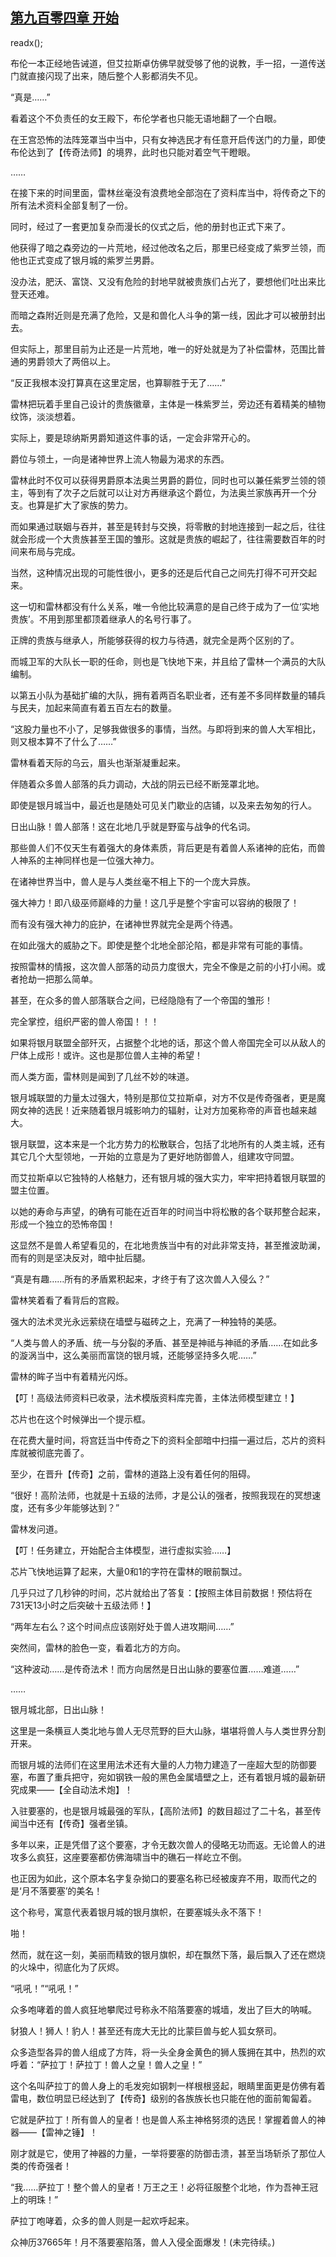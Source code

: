 ## [第九百零四章 开始](https://www.xxbiquge.com/11_11222/9026910.html)
readx();

  布伦一本正经地告诫道，但艾拉斯卓仿佛早就受够了他的说教，手一招，一道传送门就直接闪现了出来，随后整个人影都消失不见。

  “真是……”

  看着这个不负责任的女王殿下，布伦学者也只能无语地翻了一个白眼。

  在王宫恐怖的法阵笼罩当中当中，只有女神选民才有任意开启传送门的力量，即使布伦达到了【传奇法师】的境界，此时也只能对着空气干瞪眼。

  ……

  在接下来的时间里面，雷林丝毫没有浪费地全部泡在了资料库当中，将传奇之下的所有法术资料全部复制了一份。

  同时，经过了一套更加复杂而漫长的仪式之后，他的册封也正式下来了。

  他获得了暗之森旁边的一片荒地，经过他改名之后，那里已经变成了紫罗兰领，而他也正式变成了银月城的紫罗兰男爵。

  没办法，肥沃、富饶、又没有危险的封地早就被贵族们占光了，要想他们吐出来比登天还难。

  而暗之森附近则是充满了危险，又是和兽化人斗争的第一线，因此才可以被册封出去。

  但实际上，那里目前为止还是一片荒地，唯一的好处就是为了补偿雷林，范围比普通的男爵领大了两倍以上。

  “反正我根本没打算真在这里定居，也算聊胜于无了……”

  雷林把玩着手里自己设计的贵族徽章，主体是一株紫罗兰，旁边还有着精美的植物纹饰，淡淡想着。

  实际上，要是琼纳斯男爵知道这件事的话，一定会非常开心的。

  爵位与领土，一向是诸神世界上流人物最为渴求的东西。

  雷林此时不仅可以获得男爵原本法奥兰男爵的爵位，同时也可以兼任紫罗兰领的领主，等到有了次子之后就可以让对方再继承这个爵位，为法奥兰家族再开一个分支。也算是扩大了家族的势力。

  而如果通过联姻与吞并，甚至是转封与交换，将零散的封地连接到一起之后，往往就会形成一个大贵族甚至王国的雏形。这就是贵族的崛起了，往往需要数百年的时间来布局与完成。

  当然，这种情况出现的可能性很小，更多的还是后代自己之间先打得不可开交起来。

  这一切和雷林都没有什么关系，唯一令他比较满意的是自己终于成为了一位‘实地贵族’。不用到那里都顶着继承人的名号行事了。

  正牌的贵族与继承人，所能够获得的权力与待遇，就完全是两个区别的了。

  而城卫军的大队长一职的任命，则也是飞快地下来，并且给了雷林一个满员的大队编制。

  以第五小队为基础扩编的大队，拥有着两百名职业者，还有差不多同样数量的辅兵与民夫，加起来简直有着五百左右的数量。

  “这股力量也不小了，足够我做很多的事情，当然。与即将到来的兽人大军相比，则又根本算不了什么了……”

  雷林看着天际的乌云，眉头也渐渐凝重起来。

  伴随着众多兽人部落的兵力调动，大战的阴云已经不断笼罩北地。

  即使是银月城当中，最近也是随处可见关门歇业的店铺，以及来去匆匆的行人。

  日出山脉！兽人部落！这在北地几乎就是野蛮与战争的代名词。

  那些兽人们不仅天生有着强大的身体素质，背后更是有着兽人系诸神的庇佑，而兽人神系的主神同样也是一位强大神力。

  在诸神世界当中，兽人是与人类丝毫不相上下的一个庞大异族。

  强大神力！即八级巫师巅峰的力量！这几乎是整个宇宙可以容纳的极限了！

  而有没有强大神力的庇护，在诸神世界就完全是两个待遇。

  在如此强大的威胁之下。即使是整个北地全部沦陷，都是非常有可能的事情。

  按照雷林的情报，这次兽人部落的动员力度很大，完全不像是之前的小打小闹。或者抢劫一把那么简单。

  甚至，在众多的兽人部落联合之间，已经隐隐有了一个帝国的雏形！

  完全掌控，组织严密的兽人帝国！！！

  如果将银月联盟全部歼灭，占据整个北地的话，那这个兽人帝国完全可以从敌人的尸体上成形！或许。这也是那位兽人主神的希望！

  而人类方面，雷林则是闻到了几丝不妙的味道。

  银月城联盟的力量太过强大，特别是那位艾拉斯卓，对方不仅是传奇强者，更是魔网女神的选民！近来随着银月城影响力的辐射，让对方加冕称帝的声音也越来越大。

  银月联盟，这本来是一个北方势力的松散联合，包括了北地所有的人类主城，还有其它几个大型领地，一开始的立意是为了更好地防御兽人，组建攻守同盟。

  而艾拉斯卓以它独特的人格魅力，还有银月城的强大实力，牢牢把持着银月联盟的盟主位置。

  以她的寿命与声望，的确有可能在近百年的时间当中将松散的各个联邦整合起来，形成一个独立的恐怖帝国！

  这显然不是兽人希望看见的，在北地贵族当中有的对此非常支持，甚至推波助澜，而有的则是坚决反对，暗中扯后腿。

  “真是有趣……所有的矛盾累积起来，才终于有了这次兽人入侵么？”

  雷林笑着看了看背后的宫殿。

  强大的法术灵光永远萦绕在墙壁与磁砖之上，充满了一种独特的美感。

  “人类与兽人的矛盾、统一与分裂的矛盾、甚至是神祗与神祗的矛盾……在如此多的漩涡当中，这么美丽而富饶的银月城，还能够坚持多久呢……”

  雷林的眸子当中有着精光闪烁。

  【叮！高级法师资料已收录，法术模版资料库完善，主体法师模型建立！】

  芯片也在这个时候弹出一个提示框。

  在花费大量时间，将宫廷当中传奇之下的资料全部暗中扫描一遍过后，芯片的资料库就被彻底完善了。

  至少，在晋升【传奇】之前，雷林的道路上没有着任何的阻碍。

  “很好！高阶法师，也就是十五级的法师，才是公认的强者，按照我现在的冥想速度，还有多少年能够达到？”

  雷林发问道。

  【叮！任务建立，开始配合主体模型，进行虚拟实验……】

  芯片飞快地运算了起来，大量0和1的字符在雷林的眼前飘过。

  几乎只过了几秒钟的时间，芯片就给出了答复：【按照主体目前数据！预估将在731天13小时之后突破十五级法师！】

  “两年左右么？这个时间点应该刚好处于兽人进攻期间……”

  突然间，雷林的脸色一变，看着北方的方向。

  “这种波动……是传奇法术！而方向居然是日出山脉的要塞位置……难道……”

  ……

  银月城北部，日出山脉！

  这里是一条横亘人类北地与兽人无尽荒野的巨大山脉，堪堪将兽人与人类世界分割开来。

  而银月城的法师们在这里用法术还有大量的人力物力建造了一座超大型的防御要塞，布置了重兵把守，宛如钢铁一般的黑色金属墙壁之上，还有着银月城的最新研究成果——【全自动法术炮】！

  入驻要塞的，也是银月城最强的军队，【高阶法师】的数目超过了二十名，甚至传闻当中还有【传奇】强者坐镇。

  多年以来，正是凭借了这个要塞，才令无数次兽人的侵略无功而返。无论兽人的进攻多么疯狂，这座要塞都仿佛海啸当中的礁石一样屹立不倒。

  也正因为如此，这个原本名字复杂拗口的要塞名称已经被废弃不用，取而代之的是‘月不落要塞’的美名！

  这个称号，寓意代表着银月城的银月旗帜，在要塞城头永不落下！

  啪！

  然而，就在这一刻，美丽而精致的银月旗帜，却在飘然下落，最后飘入了还在燃烧的火垛中，彻底化为了灰烬。

  “吼吼！”“吼吼！”

  众多咆哮着的兽人疯狂地攀爬过号称永不陷落要塞的城墙，发出了巨大的呐喊。

  豺狼人！狮人！豹人！甚至还有庞大无比的比蒙巨兽与蛇人狐女祭司。

  众多造型各异的兽人组成了方阵，将一头全身金黄色的狮人簇拥在其中，热烈的欢呼着：“萨拉丁！萨拉丁！兽人之皇！兽人之皇！”

  这个名叫萨拉丁的兽人身上的毛发宛如钢刺一样根根竖起，眼睛里面更是仿佛有着雷电，数位明显已经达到了【传奇】级别的各族族长也只能在他的面前匍匐着。

  它就是萨拉丁！所有兽人的皇者！也是兽人系主神格努须的选民！掌握着兽人的神器——【雷神之锤】！

  刚才就是它，使用了神器的力量，一举将要塞的防御击溃，甚至当场斩杀了那位人类的传奇强者！

  “我……萨拉丁！整个兽人的皇者！万王之王！必将征服整个北地，作为吾神王冠上的明珠！”

  萨拉丁咆哮着，众多的兽人则是一起欢呼起来。

  众神历37665年！月不落要塞陷落，兽人入侵全面爆发！(未完待续。)
